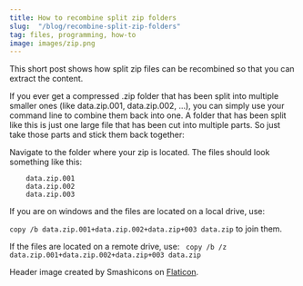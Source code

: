 ```yaml
---
title: How to recombine split zip folders
slug:  "/blog/recombine-split-zip-folders"
tag: files, programming, how-to
image: images/zip.png
---
```


This short post shows how split zip files can be recombined so that you can extract the content. 
<!--more-->

If you ever get a compressed .zip folder that has been split into multiple smaller ones (like data.zip.001, data.zip.002, ...), you can simply use your command line to combine them back into one. A folder that has been split like this is just one large file that has been cut into multiple parts. So just take those parts and stick them back together:

Navigate to the folder where your zip is located. The files should look something like this:

```
    data.zip.001
    data.zip.002
    data.zip.003
```

If you are on windows and the files are located on a local drive, use:

```copy /b data.zip.001+data.zip.002+data.zip+003 data.zip```
to join them.

If the files are located on a remote drive, use:
``` copy /b /z data.zip.001+data.zip.002+data.zip+003 data.zip```

Header image created by Smashicons on [Flaticon](https://www.flaticon.com/free-icons/zip-format).